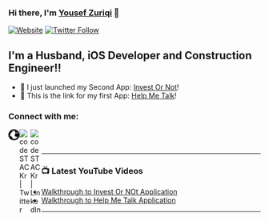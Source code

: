 ### Hi there, I'm [Yousef Zuriqi][website] 👋 

[![Website](https://img.shields.io/website?label=yousefzuriqi.com&style=for-the-badge&url=https%3A%2F%2Fcodestackr.com)](https://yousefzuriqi.com)
[![Twitter Follow](https://img.shields.io/twitter/follow/usefz89?color=1DA1F2&logo=twitter&style=for-the-badge)](https://twitter.com/intent/follow?original_referer=https%3A%2F%2Fgithub.com%2FcodeSTACKr&screen_name=usefz89)

## I'm a Husband, iOS Developer and Construction Engineer!!

- 🔭 I just launched my Second App: [Invest Or Not][InvestOrNot]!
- 🔭 This is the link for my first App: [Help Me Talk][HelpMeTalk]!

### Connect with me:

[<img align="left" alt="codeSTACKr.com" width="22px" src="https://raw.githubusercontent.com/iconic/open-iconic/master/svg/globe.svg" />][website]
[<img align="left" alt="codeSTACKr | Twitter" width="22px" src="https://cdn.jsdelivr.net/npm/simple-icons@v3/icons/twitter.svg" />][twitter]
[<img align="left" alt="codeSTACKr | LinkedIn" width="22px" src="https://cdn.jsdelivr.net/npm/simple-icons@v3/icons/linkedin.svg" />][linkedin]


<br />
<br />

---

### 📺 Latest YouTube Videos

<!-- YOUTUBE:START -->
- [Walkthrough to Invest Or NOt Application](https://www.youtube.com/watch?v=LdamwyMDJ_s&ab_channel=TECHEXPLAINED)
- [Walkthrough to Help Me Talk Application](https://www.youtube.com/watch?v=Flig5tF5Vcs&ab_channel=TECHEXPLAINED)
<!-- YOUTUBE:END -->

---


[HelpMeTalk]: https://apps.apple.com/us/app/help-me-talk/id1549688442
[website]: https://yousefzuriqi.com
[InvestOrNot]: https://apps.apple.com/us/app/invest-or-not/id1582298809
[twitter]: https://twitter.com/usefz89
[youtube]: https://www.youtube.com/channel/UCgefbKFC6oP_ZGdcBWClm8A
[linkedin]: https://www.linkedin.com/in/yousef-al-zuriqi-874781a5/
